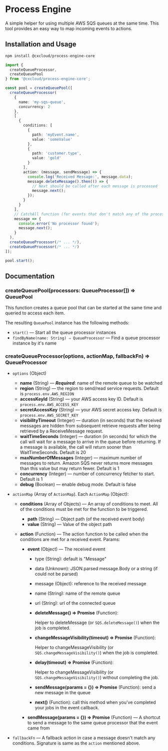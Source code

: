 # Process Engine

A simple helper for using multiple AWS SQS queues at the same time. This tool
provides an easy way to map incoming events to actions.

## Installation and Usage

```sh
npm install @cxcloud/process-engine-core
```

```ts
import {
  createQueueProcessor,
  createQueuePool
} from '@cxcloud/process-engine-core';

const pool = createQueuePool([
  createQueueProcessor(
    {
      name: 'my-sqs-queue',
      concurrency: 2
    },
    [
      {
        conditions: [
          {
            path: 'myEvent.name',
            value: 'someValue'
          },
          {
            path: 'customer.type',
            value: 'gold'
          }
        ],
        action: (message, sendMessage) => {
          console.log('Received Message:', message.data);
          message.deleteMessage().then(() => {
            // Next should be called after each message is processed
            message.next();
          });
        }
      }
    ],
    // CatchAll function (for events that don't match any of the processors)
    message => {
      console.error('No processor found');
      message.next();
    }
  ),
  createQueueProcessor(/* ... */),
  createQueueProcessor(/* ... */)
]);

pool.start();
```

## Documentation

### createQueuePool(processors: QueueProcessor[]) ⇒ QueuePool

This function creates a queue pool that can be started at the same time and
queried to access each item.

The resulting `QueuePool` instance has the following methods:

* `start()` — Start all the queue processor instances
* `findByName(name: String) ⇒ QueueProcessor` — Find a queue processor instance
  by it's name

### createQueueProcessor(options, actionMap, fallbackFn) ⇒ QueueProcessor

* `options` (Object)
  * **name** (String) — **_Required_**: name of the remote queue to be watched
  * **region** (String) — the region to send/read service requests. Default is
    `process.env.AWS_REGION`
  * **accessKeyId** (String) — your AWS access key ID. Default is
    `process.env.AWS_ACCESS_KEY`
  * **secretAccessKey** (String) — your AWS secret access key. Default is
    `process.env.AWS_SECRET_KEY`
  * **visibilityTimeout** (Integer) — duration (in seconds) that the received
    messages are hidden from subsequent retrieve requests after being retrieved
    by a ReceiveMessage request.
  * **waitTimeSeconds** (Integer) — duration (in seconds) for which the call
    will wait for a message to arrive in the queue before returning. If a
    message is available, the call will return sooner than WaitTimeSeconds.
    Default is 20
  * **maxNumberOfMessages** (Integer) — maximum number of messages to return.
    Amazon SQS never returns more messages than this value but may return fewer.
    Default is 1
  * **concurrency** (Integer) — number of concurrency fetcher to start. Default
    is 1
  * **debug** (Boolean) — enable debug mode. Default is false
* `actionMap` (Array of `ActionMap`). Each `ActionMap` (Object):

  * **conditions** (Array of Objects) — An array of conditions to meet. All of
    the conditions must be met for the function to be triggered.
    * **path** (String) — Object path (of the received event body)
    * **value** (String) — Value of the object path
  * **action** (Function) — The action function to be called when the conditions
    are met for a received event. Params:

    * **event** (Object) — The received evemt

      * type (String): default is "Message"
      * data (Unknown): JSON.parsed message.Body or a string (if could not be
        parsed)
      * message (Object): reference to the received message
      * name (String): name of the remote queue
      * url (String): url of the connected queue
      * **deleteMessage() ⇒ Promise** (Function):

        Helper to deleteMessage (or `SQS.deleteMessage()`) when the job is
        completed.

      * **changeMessageVisibility(timeout) ⇒ Promise** (Function):

        Helper to changeMessageVisibility (or `SQS.changeMessageVisibility()`)
        when the job is completed.

      * **delay(timeout) ⇒ Promise** (Function):

        Helper to changeMessageVisibility (or `SQS.changeMessageVisibility()`)
        without completing the job.

      * **sendMessage(params = {}) ⇒ Promise** (Function): send a new message in
        the queue
      * **next()** (Function): call this method when you've completed your jobs
        in the event callback.

    * **sendMessage(params = {}) ⇒ Promise** (Function) — A shortcut to send a
      message to the same queue processor that the event came from

* `fallbackFn` — A fallback action in case a message doesn't match any
  conditions. Signature is same as the `action` mentioned above.
